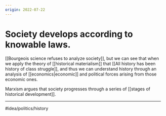 ```yaml
---
origin: 2022-07-22
---
```

# Society develops according to knowable laws. 
[[Bourgeois science refuses to analyze society]], but we can see that when we apply the theory of [[historical materialism]] that [[All history has been history of class struggle]], and thus we can understand history through an analysis of [[economics|economic]] and political forces arising from those economic ones.

Marxism argues that society progresses through a series of [[stages of historical development]].

---
#idea/politics/history 